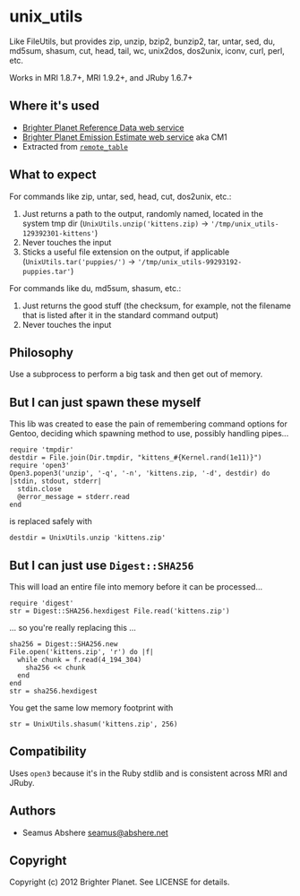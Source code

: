 # unix_utils

Like FileUtils, but provides zip, unzip, bzip2, bunzip2, tar, untar, sed, du, md5sum, shasum, cut, head, tail, wc, unix2dos, dos2unix, iconv, curl, perl, etc.

Works in MRI 1.8.7+, MRI 1.9.2+, and JRuby 1.6.7+

## Where it's used

* [Brighter Planet Reference Data web service](http://data.brighterplanet.com)
* [Brighter Planet Emission Estimate web service](http://impact.brighterplanet.com) aka CM1
* Extracted from [`remote_table`](https://github.com/seamusabshere/remote_table)

## What to expect

For commands like zip, untar, sed, head, cut, dos2unix, etc.:

1. Just returns a path to the output, randomly named, located in the system tmp dir (`UnixUtils.unzip('kittens.zip)` &rarr; `'/tmp/unix_utils-129392301-kittens'`)
2. Never touches the input
3. Sticks a useful file extension on the output, if applicable (`UnixUtils.tar('puppies/')` &rarr; `'/tmp/unix_utils-99293192-puppies.tar'`)

For commands like du, md5sum, shasum, etc.:

1. Just returns the good stuff (the checksum, for example, not the filename that is listed after it in the standard command output)
2. Never touches the input

## Philosophy

Use a subprocess to perform a big task and then get out of memory.

## But I can just spawn these myself

This lib was created to ease the pain of remembering command options for Gentoo, deciding which spawning method to use, possibly handling pipes...

    require 'tmpdir'
    destdir = File.join(Dir.tmpdir, "kittens_#{Kernel.rand(1e11)}")
    require 'open3'
    Open3.popen3('unzip', '-q', '-n', 'kittens.zip, '-d', destdir) do |stdin, stdout, stderr|
      stdin.close
      @error_message = stderr.read
    end

is replaced safely with

    destdir = UnixUtils.unzip 'kittens.zip'

## But I can just use `Digest::SHA256`

This will load an entire file into memory before it can be processed...

    require 'digest'
    str = Digest::SHA256.hexdigest File.read('kittens.zip')

... so you're really replacing this ...

    sha256 = Digest::SHA256.new
    File.open('kittens.zip', 'r') do |f|
      while chunk = f.read(4_194_304)
        sha256 << chunk
      end
    end
    str = sha256.hexdigest

You get the same low memory footprint with

    str = UnixUtils.shasum('kittens.zip', 256)

## Compatibility

Uses `open3` because it's in the Ruby stdlib and is consistent across MRI and JRuby.

## Authors

* Seamus Abshere <seamus@abshere.net>

## Copyright

Copyright (c) 2012 Brighter Planet. See LICENSE for details.
